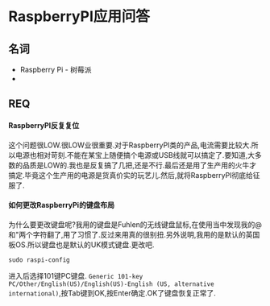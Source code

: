 # RaspberryPI应用问答


## 名词

* Raspberry Pi - 树莓派
* 


## REQ

#### RaspberryPI反复复位

这个问题很LOW.很LOW业很重要.对于RaspberryPI类的产品,电流需要比较大.所以电源也相对苛刻.不能在某宝上随便搞个电源或USB线就可以搞定了.要知道,大多数的品质是LOW的.我也是反复搞了几把,还是不行.最后还是用了生产用的火牛才搞定.毕竟这个生产用的电源是货真价实的玩艺儿.然后,就将RaspberryPI彻底给征服了.

#### 如何更改RaspberryPi的键盘布局

为什么要更改键盘呢?我用的键盘是Fuhlen的无线键盘鼠标,在使用当中发现我的@和"两个字符翻了,用了习惯了.反过来用真的很别扭.另外说明,我用的是默认的英国板OS.所以键盘也是默认的UK模式键盘.更改吧.

```
sudo raspi-config
```
进入后选择101键PC键盘. `Generic 101-key PC/Other/English(US)/English(US)-English (US, alternative international)`,按Tab键到OK,按Enter确定.OK了键盘恢复正常了.

